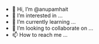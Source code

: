 - 👋 Hi, I’m @anupamhait
- 👀 I’m interested in ...
- 🌱 I’m currently learning ...
- 💞️ I’m looking to collaborate on ...
- 📫 How to reach me ...

<!---
anupamhait/anupamhait is a ✨ special ✨ repository because its `README.md` (this file) appears on your GitHub profile.
You can click the Preview link to take a look at your changes.
--->
